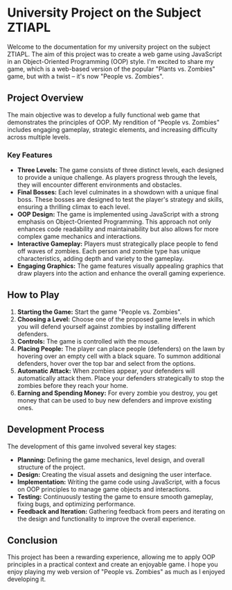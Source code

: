 <h1>University Project on the Subject ZTIAPL</h1>
<p>Welcome to the documentation for my university project on the subject ZTIAPL. The aim of this project was to create a web game using JavaScript in an Object-Oriented Programming (OOP) style. I'm excited to        share my game, which is a web-based version of the popular "Plants vs. Zombies" game, but with a twist – it's now "People vs. Zombies".</p>
    
<h2>Project Overview</h2>
    
<p>The main objective was to develop a fully functional web game that demonstrates the principles of OOP. My rendition of "People vs. Zombies" includes engaging gameplay, strategic elements, and increasing difficulty across multiple levels.</p>

  <h3>Key Features</h3>
    <ul>
        <li><strong>Three Levels:</strong> The game consists of three distinct levels, each designed to provide a unique challenge. As players progress through the levels, they will encounter different environments and obstacles.</li>
        <li><strong>Final Bosses:</strong> Each level culminates in a showdown with a unique final boss. These bosses are designed to test the player's strategy and skills, ensuring a thrilling climax to each level.</li>
        <li><strong>OOP Design:</strong> The game is implemented using JavaScript with a strong emphasis on Object-Oriented Programming. This approach not only enhances code readability and maintainability but also allows for more complex game mechanics and interactions.</li>
        <li><strong>Interactive Gameplay:</strong> Players must strategically place people to fend off waves of zombies. Each person and zombie type has unique characteristics, adding depth and variety to the gameplay.</li>
        <li><strong>Engaging Graphics:</strong> The game features visually appealing graphics that draw players into the action and enhance the overall gaming experience.</li>
    </ul>

<h2>How to Play</h2>
<ol>
        <li><strong>Starting the Game:</strong> Start the game "People vs. Zombies".</li>
        <li><strong>Choosing a Level:</strong> Choose one of the proposed game levels in which you will defend yourself against zombies by installing different defenders.</li>
        <li><strong>Controls:</strong> The game is controlled with the mouse.</li>
        <li><strong>Placing People:</strong> The player can place people (defenders) on the lawn by hovering over an empty cell with a black square. To summon additional defenders, hover over the top bar and select from the options.</li>
        <li><strong>Automatic Attack:</strong> When zombies appear, your defenders will automatically attack them. Place your defenders strategically to stop the zombies before they reach your home.</li>
        <li><strong>Earning and Spending Money:</strong> For every zombie you destroy, you get money that can be used to buy new defenders and improve existing ones.</li>
</ol>

<h2>Development Process</h2>
<p>The development of this game involved several key stages:</p>
<ul>
        <li><strong>Planning:</strong> Defining the game mechanics, level design, and overall structure of the project.</li>
        <li><strong>Design:</strong> Creating the visual assets and designing the user interface.</li>
        <li><strong>Implementation:</strong> Writing the game code using JavaScript, with a focus on OOP principles to manage game objects and interactions.</li>
        <li><strong>Testing:</strong> Continuously testing the game to ensure smooth gameplay, fixing bugs, and optimizing performance.</li>
        <li><strong>Feedback and Iteration:</strong> Gathering feedback from peers and iterating on the design and functionality to improve the overall experience.</li>
</ul>

<h2>Conclusion</h2>
<p>This project has been a rewarding experience, allowing me to apply OOP principles in a practical context and create an enjoyable game. I hope you enjoy playing my web version of "People vs. Zombies" as much as I enjoyed developing it.</p>
